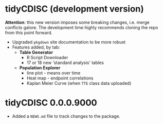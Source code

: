 # tidyCDISC (development version)

**Attention**: this new version imposes some breaking changes, i.e. merge conflicts galore. The development time highly recommends cloning the repo from this point forward.

- Upgraded `pkgdown` site documentation to be more robust
- Features added, by tab:
  - **Table Generator**
    - R Script Downloader
    - 17 or 18 new 'standard analysis' tables
  - **Population Explorer**
    - line plot - means over time
    - Heat map - endpoint correlations
    - Kaplan Meier Curve (when `TTE` class data uploaded)


# tidyCDISC 0.0.0.9000

* Added a `NEWS.md` file to track changes to the package.
